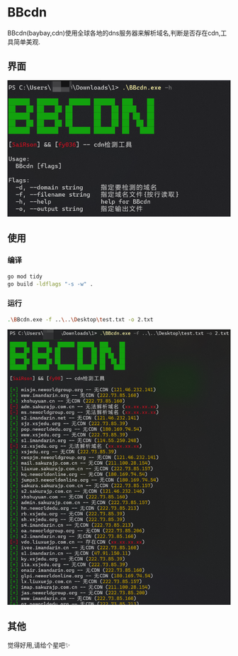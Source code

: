 # BBcdn

BBcdn(baybay,cdn)使用全球各地的dns服务器来解析域名,判断是否存在cdn,工具简单美观.

## 界面

![image-20250326180909479](./imgs/image-20250326180909479.png)

## 使用

### 编译

```bash
go mod tidy
go build -ldflags "-s -w" .
```

### 运行

```bash
.\BBcdn.exe -f ..\..\Desktop\test.txt -o 2.txt
```

![image-20250326181237638](./imgs/image-20250326181237638.png)

## 其他

觉得好用,请给个星吧✨
